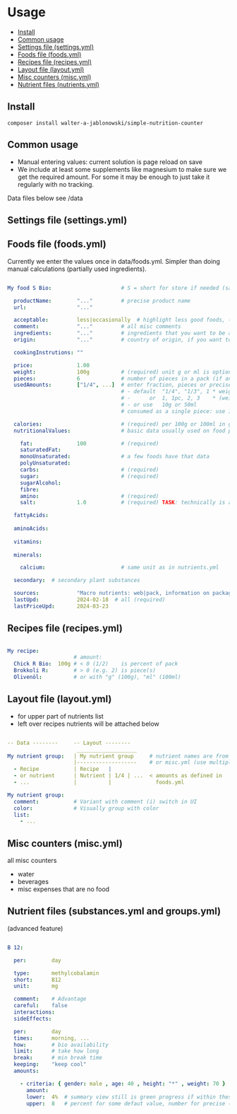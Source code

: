 # Usage

- [Install](install)
- [Common usage](#common-usage)
- [Settings file (settings.yml)](#settings-file-settingsyml)
- [Foods file (foods.yml)](#foods-file-foodsyml)
- [Recipes file (recipes.yml)](#recipes-file-recipesyml)
- [Layout file (layout.yml)](#layout-file-layoutyml)
- [Misc counters (misc.yml)](#misc-counters-miscyml)
- [Nutrient files (nutrients.yml)](#nutrient-files-substancesyml-and-groupsyml)


Install
----------------------------------------------------------

```
composer install walter-a-jablonowski/simple-nutrition-counter
```


Common usage
----------------------------------------------------------

- Manual entering values: current solution is page reload on save
- We include at least some supplements like magnesium to make sure we get the required amount. For some it may be enough to just take it regularly with no tracking.

Data files below see /data


Settings file (settings.yml)
----------------------------------------------------------


Foods file (foods.yml)
----------------------------------------------------------

Currently we enter the values once in data/foods.yml. Simpler than doing manual calculations (partially used ingredients).

```yaml

My food S Bio:                      # S = short for store if needed (save some space)

  productName:        "..."         # precise product name
  url:                "..."         

  acceptable:         less|occasionally  # highlight less good foods, (i) switch in UI
  comment:            "..."         # all misc comments
  ingredients:        "..."         # ingredients that you want to be aware of
  origin:             "..."         # country of origin, if you want to be aware of

  cookingInstrutions: ""

  price:              1.00
  weight:             100g          # (required) unit g or ml is optional, of whole pack in case of pieces
  pieces:             6             # number of pieces in a pack (if any)
  usedAmounts:        ["1/4", ...]  # enter fraction, pieces or precise (you can't mix these, chosse one)
                                    # - default  "1/4", "1/3", 1 * weight            if pieces unset
                                    # -      or  1, 1pc, 2, 3    * (weight / pieces) if pieces set
                                    # - or use   10g or 50ml
                                    # consumed as a single piece: use 1

  calories:                         # (required) per 100g or 100ml in grams (depends on what weight is)
  nutritionalValues:                # basic data usually used on food packaging

    fat:              100           # (required)
    saturatedFat: 
    monoUnsaturated:                # a few foods have that data
    polyUnsaturated:                   
    carbs:                          # (required)
    sugar:                          # (required)
    sugarAlcohol:                   
    fibre:        
    amino:                          # (required)
    salt:             1.0           # (required) TASK: technically is a single substance

  fattyAcids:
  
  aminoAcids:
  
  vitamins:
  
  minerals:

    calcium:                        # same unit as in nutrients.yml

  secondary:  # secondary plant substances

  sources:            "Macro nutrients: web|pack, information on packaging may differ slightly, nutrients: ..., price: ..."
  lastUpd:            2024-02-18  # all (required)
  lastPriceUpd:       2024-03-23
```


Recipes file (recipes.yml)
----------------------------------------------------------

```yaml

My recipe:
                     # amount:
  Chick R Bio:  100g # < 0 (1/2)    is percent of pack
  Brokkoli R:        # > 0 (e.g. 2) is piece(s)
  Olivenöl:          # or with "g" (100g), "ml" (100ml)
```

Layout file (layout.yml)
----------------------------------------------------------

- for upper part of nutrients list
- left over recipes nutrients will be attached below

```yaml

-- Data --------     -- Layout --------
                      ___________________    
My nutrient group:   | My nutrient group     # nutrient names are from recipes.yml, foods.yml
                     |-------------------    # or misc.yml (use multiple times possible)
  - Recipe           | Recipe   |
  - or nutrient      | Nutrient | 1/4 | ...  < amounts as defined in
  - ...              |          |              foods.yml

My nutrient group:   
  comment:           # Variant with comment (i) switch in UI
  color:             # Visually group with color
  list:
    - ...
```


Misc counters (misc.yml)
----------------------------------------------------------

all misc counters

- water
- beverages
- misc expenses that are no food


Nutrient files (substances.yml and groups.yml)
----------------------------------------------------------

(advanced feature)

```yaml

B 12:

  per:        day

  type:       methylcobalamin
  short:      B12
  unit:       mg

  comment:    # Advantage
  careful:    false
  interactions:      
  sideEffects:      

  per:        day
  times:      morning, ...
  how:        # bio availability
  limit:      # take how long
  break:      # min break time
  keeping:    "keep cool"
  amounts:

    - criteria: { gender: male , age: 40 , height: "*" , weight: 70 }  # value mean all >= this
      amount:                                                          # height might be used to fix weight
      lower:  4%  # summary view still is green progress if within these bounds
      upper:  8   # percent for some defaut value, number for precise (max is added to amount)
```
